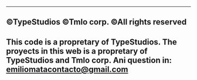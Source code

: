 ----------------------------------------------
©TypeStudios
©Tmlo corp.
©All rights reserved
--------------------------------------------
This code is a propretary of TypeStudios. 
The proyects in this web is a propretary of TypeStudios and Tmlo corp.
Ani question in: emiliomatacontacto@gmail.com
--------------------------------------------------------------------------------